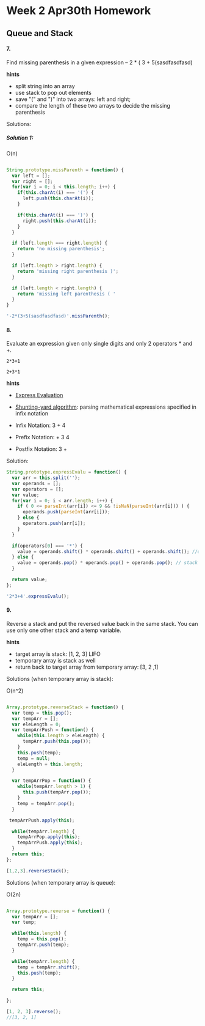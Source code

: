 # Week 2 Apr30th Homework

## Queue and Stack

#### 7.

Find missing parenthesis in a given expression – 2 * ( 3 + 5(sasdfasdfasd)

**hints**
* split string into an array
* use stack to pop out elements
* save "(" and ")" into two arrays: left and right;
* compare the length of these two arrays to decide the missing parenthesis


Solutions:

##### Solution 1:

O(n)

```javascript

String.prototype.missParenth = function() {
  var left = [];
  var right = [];
  for(var i = 0; i < this.length; i++) {
    if(this.charAt(i) === '(') {
      left.push(this.charAt(i));
    }  

    if(this.charAt(i) === ')') {
      right.push(this.charAt(i));
    }
  }  

  if (left.length === right.length) {
    return 'no missing parenthesis';
  }

  if (left.length > right.length) {
    return 'missing right parenthesis )';
  }

  if (left.length < right.length) {
    return 'missing left parenthesis ( '
  }
}

'-2*(3+5(sasdfasdfasd)'.missParenth();


```

#### 8.

Evaluate an expression given only single digits and only 2 operators * and +.

```
2*3+1

2+3*1
```

**hints**

* [Express Evaluation](http://www.geeksforgeeks.org/expression-evaluation/)

* [Shunting-yard algorithm](https://en.wikipedia.org/wiki/Shunting-yard_algorithm): parsing mathematical expressions specified in infix notation

* Infix Notation: 3 + 4

* Prefix Notation: + 3 4

* Postfix Notation: 3 +



Solution:

```javascript
String.prototype.expressEvalu = function() {
  var arr = this.split('');
  var operands = [];
  var operators = [];
  var value;
  for(var i = 0; i < arr.length; i++) {
    if ( 0 <= parseInt(arr[i]) <= 9 && !isNaN(parseInt(arr[i])) ) {
      operands.push(parseInt(arr[i]));
    } else {
      operators.push(arr[i]);
    }    
  }

  if(operators[0] === '*') {
    value = operands.shift() * operands.shift() + operands.shift(); //queue
  } else {
    value = operands.pop() * operands.pop() + operands.pop(); // stack
  }

  return value;
};

'2*3+4'.expressEvalu();
```




#### 9.

Reverse a stack and put the reversed value back in the same stack. You can use only one other stack and a temp variable.


**hints**
* target array is stack: [1, 2, 3] LIFO
* temporary array is stack as well
* return back to target array from temporary array: [3, 2 ,1]


Solutions (when temporary array is stack):

O(n^2)

```javascript

Array.prototype.reverseStack = function() {
  var temp = this.pop();
  var tempArr = [];
  var eleLength = 0;
  var tempArrPush = function() {
    while(this.length > eleLength) {
      tempArr.push(this.pop());
    }
    this.push(temp);
    temp = null;
    eleLength = this.length;
  }

  var tempArrPop = function() {
    while(tempArr.length > 1) {
      this.push(tempArr.pop());
    }
    temp = tempArr.pop();
  }

 tempArrPush.apply(this);

  while(tempArr.length) {
    tempArrPop.apply(this);    
    tempArrPush.apply(this);
  }
  return this;
};

[1,2,3].reverseStack();

```





Solutions (when temporary array is queue):

O(2n)

```javascript

Array.prototype.reverse = function() {
  var tempArr = [];
  var temp;

  while(this.length) {
    temp = this.pop();
    tempArr.push(temp);
  }

  while(tempArr.length) {
    temp = tempArr.shift();
    this.push(temp);
  }

  return this;

};

[1, 2, 3].reverse();
//[3, 2, 1]
```
